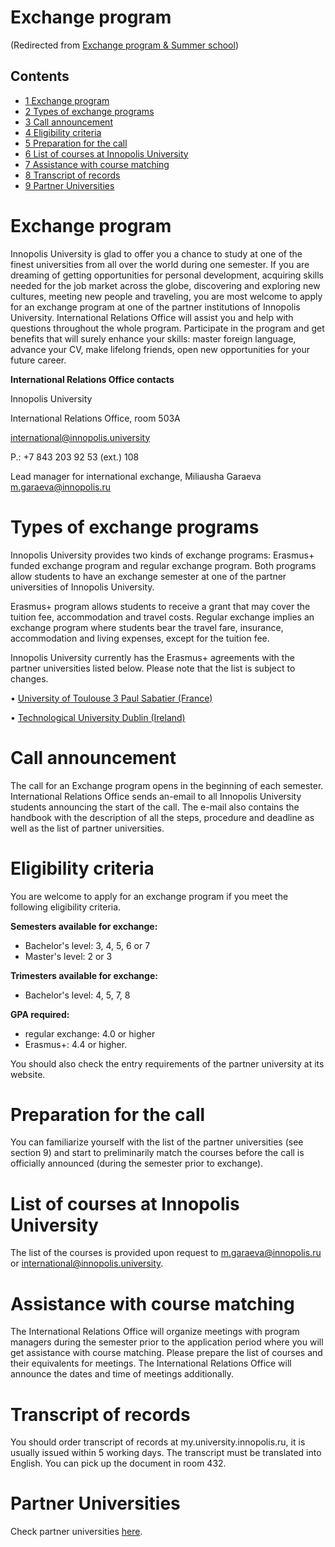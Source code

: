 






Exchange program
================



(Redirected from [Exchange program & Summer school](/index.php?title=Exchange_program_%26_Summer_school&redirect=no "Exchange program & Summer school"))


Contents
--------


* [1 Exchange program](#Exchange_program)
* [2 Types of exchange programs](#Types_of_exchange_programs)
* [3 Call announcement](#Call_announcement)
* [4 Eligibility criteria](#Eligibility_criteria)
* [5 Preparation for the call](#Preparation_for_the_call)
* [6 List of courses at Innopolis University](#List_of_courses_at_Innopolis_University)
* [7 Assistance with course matching](#Assistance_with_course_matching)
* [8 Transcript of records](#Transcript_of_records)
* [9 Partner Universities](#Partner_Universities)



Exchange program
================


Innopolis University is glad to offer you a chance to study at one of the finest universities from all over the world during one semester. 
If you are dreaming of getting opportunities for personal development, acquiring skills needed for the job market across the globe, discovering and exploring new cultures, meeting new people and traveling, you are most welcome to apply for an exchange program at one of the partner institutions of Innopolis University. International Relations Office will assist you and help with questions throughout the whole program. Participate in the program and get benefits that will surely enhance your skills: master foreign language, advance your CV, make lifelong friends, open new opportunities for your future career.


**International Relations Office contacts**


Innopolis University


International Relations Office,
room 503A


international@innopolis.university 


P.: +7 843 203 92 53 (ext.) 108


Lead manager for international exchange, Miliausha Garaeva m.garaeva@innopolis.ru



Types of exchange programs
==========================


Innopolis University provides two kinds of exchange programs: Erasmus+ funded exchange program and regular exchange program. Both programs allow students to have an exchange semester at one of the partner universities of Innopolis University. 


Erasmus+ program allows students to receive a grant that may cover the tuition fee, accommodation and travel costs. Regular exchange implies an exchange program where students bear the travel fare, insurance, accommodation and living expenses, except for the tuition fee.


Innopolis University currently has the Erasmus+ agreements with the partner universities listed below. Please note that the list is subject to changes.


• [University of Toulouse 3 Paul Sabatier (France)](https://www.univ-tlse3.fr/venir-erasmus)


• [Technological University Dublin (Ireland)](https://www.tudublin.ie/study/international-students/study-abroad-and-erasmus/incoming-erasmus-plus-and-exchange-students/)



Call announcement
=================


The call for an Exchange program opens in the beginning of each semester.
International Relations Office sends an-email to all Innopolis University students announcing the start of the call. The e-mail also contains the handbook with the description of all the steps, procedure and deadline as well as the list of partner universities.



Eligibility criteria
====================


You are welcome to apply for an exchange program if you meet the following eligibility criteria.


**Semesters available for exchange:**
- Bachelor's level: 3, 4, 5, 6 or 7
- Master's level: 2 or 3


**Trimesters available for exchange:**
- Bachelor's level: 4, 5, 7, 8


**GPA required:**
- regular exchange: 4.0 or higher
- Erasmus+: 4.4 or higher.


You should also check the entry requirements of the partner university at its website.



Preparation for the call
========================


You can familiarize yourself with the list of the partner universities (see section 9) and start to preliminarily match the courses before the call is officially announced (during the semester prior to exchange).



List of courses at Innopolis University
=======================================


The list of the courses is provided upon request to m.garaeva@innopolis.ru or international@innopolis.university.



Assistance with course matching
===============================


The International Relations Office will organize meetings with program managers during the semester prior to the application period where you will get assistance with course matching. Please prepare the list of courses and their equivalents for meetings. The International Relations Office will announce the dates and time of meetings additionally.



Transcript of records
=====================


You should order transcript of records at my.university.innopolis.ru, it is usually issued within 5 working days. The transcript must be translated into English. You can pick up the document in room 432.



Partner Universities
====================


Check partner universities [here](https://drive.google.com/file/d/1iibsPESggO38pyE49rYPlnlJStzurBIB/view).











